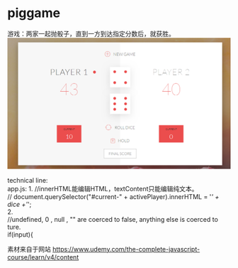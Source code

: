 # piggame

游戏：两家一起抛骰子，直到一方到达指定分数后，就获胜。<br>
<img src="/image/pic1.png" width="900px" /> <br>

technical line: <br>
app.js:
1. 
    //innerHTML能编辑HTML，textContent只能编辑纯文本。 <br>
    // document.querySelector("#current-" + activePlayer).innerHTML = '<em>' + dice +'</em>'; <br>
2. <br>
    //undefined, 0 , null , ""  are coerced to false, anything else is coerced to ture. <br>
    if(input){ <br>


素材来自于网站
https://www.udemy.com/the-complete-javascript-course/learn/v4/content
